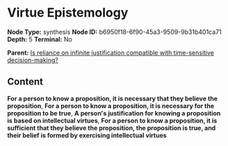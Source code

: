 # Virtue Epistemology

**Node Type:** synthesis
**Node ID:** b6950f18-6f90-45a3-9509-9b31b401ca71
**Depth:** 5
**Terminal:** No

**Parent:** [Is reliance on infinite justification compatible with time-sensitive decision-making?](is-reliance-on-infinite-justification-compatible-with-time-sensitive-decision-making-antithesis-89eaeb81-6c85-4f4b-9510-060d18309bee.md)

## Content

**For a person to know a proposition, it is necessary that they believe the proposition**, **For a person to know a proposition, it is necessary for the proposition to be true**, **A person's justification for knowing a proposition is based on intellectual virtues**, **For a person to know a proposition, it is sufficient that they believe the proposition, the proposition is true, and their belief is formed by exercising intellectual virtues**

